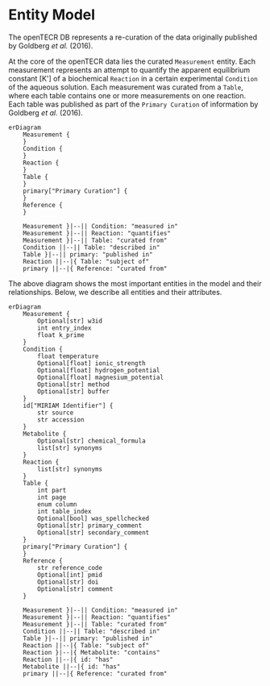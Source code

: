 # Entity Model

The openTECR DB represents a re-curation of the data originally published by Goldberg
_et al._ (2016).

At the core of the openTECR data lies the curated `Measurement` entity. Each measurement
represents an attempt to quantify the apparent equilibrium constant [K'] of a
biochemical `Reaction` in a certain experimental `Condition` of the aqueous solution.
Each measurement was
curated from a `Table`, where each table
contains one or more measurements on one reaction. Each table was published as part
of the `Primary Curation` of information by Goldberg _et al._ (2016).

```mermaid
erDiagram
    Measurement {
    }
    Condition {
    }
    Reaction {
    }
    Table {
    }
    primary["Primary Curation"] {
    }
    Reference {
    }

    Measurement }|--|| Condition: "measured in"
    Measurement }|--|| Reaction: "quantifies"
    Measurement }|--|| Table: "curated from"
    Condition ||--|| Table: "described in"
    Table }|--|| primary: "published in"
    Reaction ||--|{ Table: "subject of"
    primary ||--|{ Reference: "curated from"
```

The above diagram shows the most important entities in the model and their
relationships. Below, we describe all entities and their attributes.

```mermaid
erDiagram
    Measurement {
        Optional[str] w3id
        int entry_index
        float k_prime
    }
    Condition {
        float temperature
        Optional[float] ionic_strength
        Optional[float] hydrogen_potential
        Optional[float] magnesium_potential
        Optional[str] method
        Optional[str] buffer
    }
    id["MIRIAM Identifier"] {
        str source
        str accession
    }
    Metabolite {
        Optional[str] chemical_formula
        list[str] synonyms
    }
    Reaction {
        list[str] synonyms
    }
    Table {
        int part
        int page
        enum column
        int table_index
        Optional[bool] was_spellchecked
        Optional[str] primary_comment
        Optional[str] secondary_comment
    }
    primary["Primary Curation"] {
    }
    Reference {
        str reference_code
        Optional[int] pmid
        Optional[str] doi
        Optional[str] comment
    }

    Measurement }|--|| Condition: "measured in"
    Measurement }|--|| Reaction: "quantifies"
    Measurement }|--|| Table: "curated from"
    Condition ||--|| Table: "described in"
    Table }|--|| primary: "published in"
    Reaction ||--|{ Table: "subject of"
    Reaction }|--|{ Metabolite: "contains"
    Reaction ||--|{ id: "has"
    Metabolite ||--|{ id: "has"
    primary ||--|{ Reference: "curated from"
```
